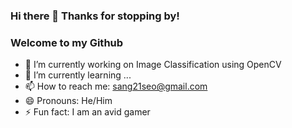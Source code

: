 ### Hi there 👋 Thanks for stopping by! 
### Welcome to my Github

- 🔭 I’m currently working on Image Classification using OpenCV
- 🌱 I’m currently learning ...
- 📫 How to reach me: sang21seo@gmail.com
- 😄 Pronouns: He/Him
- ⚡ Fun fact: I am an avid gamer 
